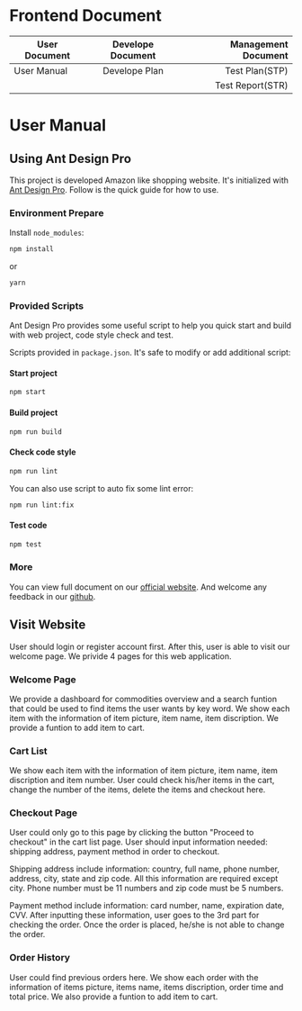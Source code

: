 # Frontend Document

| User Document | Develope Document | Management Document |
| ------------- |:-----------------:|--------------------:|
| User Manual   | Develope Plan     | Test Plan(STP) |
|               |                   | Test Report(STR)|

# User Manual
## Using Ant Design Pro

This project is developed Amazon like shopping website. It's initialized with [Ant Design Pro](https://pro.ant.design). Follow is the quick guide for how to use.

### Environment Prepare

Install `node_modules`:

```bash
npm install
```

or

```bash
yarn
```

### Provided Scripts

Ant Design Pro provides some useful script to help you quick start and build with web project, code style check and test.

Scripts provided in `package.json`. It's safe to modify or add additional script:

#### Start project

```bash
npm start
```

#### Build project

```bash
npm run build
```

#### Check code style

```bash
npm run lint
```

You can also use script to auto fix some lint error:

```bash
npm run lint:fix
```

#### Test code

```bash
npm test
```

### More

You can view full document on our [official website](https://pro.ant.design). And welcome any feedback in our [github](https://github.com/ant-design/ant-design-pro).

## Visit Website

User should login or register account first. After this, user is able to visit our welcome page. We privide 4 pages for this web application. 

### Welcome Page

We provide a dashboard for commodities overview and a search funtion that could be used to find items the user wants by key word. We show each item with the information of item picture, item name, item discription. We provide a funtion to add item to cart.

### Cart List

We show each item with the information of item picture, item name, item discription and item number. User could check his/her items in the cart, change the number of the items, delete the items and checkout here.

### Checkout Page

User could only go to this page by clicking the button "Proceed to checkout" in the cart list page. User should input information needed: shipping address, payment method in order to checkout.

Shipping address include information: country, full name, phone number, address, city, state and zip code. All this information are required except city. Phone number must be 11 numbers and zip code must be 5 numbers.

Payment method include information: card number, name, expiration date, CVV.
After inputting these information, user goes to the 3rd part for checking the order. Once the order is placed, he/she is not able to change the order.

### Order History

User could find previous orders here. We show each order with the information of items picture, items name, items discription, order time and total price. We also provide a funtion to add item to cart.
